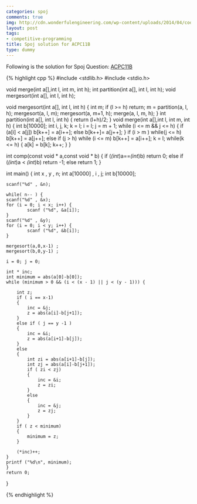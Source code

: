 ```yaml
---
categories: spoj
comments: true
img: http://cdn.wonderfulengineering.com/wp-content/uploads/2014/04/code-wallpaper-6.png
layout: post
tags:
- competitive-programming
title: Spoj solution for ACPC11B
type: dummy
---
```


Following is the solution for Spoj Question: [ACPC11B](http://www.spoj.com/problems/ACPC11B/)

{% highlight cpp %}
#include <stdlib.h>
#include <stdio.h>

void merge(int a[],int l, int m, int h);
int partition(int a[], int l, int h); 
void mergesort(int a[], int l, int h); 

void mergesort(int a[], int l, int h) 
{
	int m;
	if (l >= h) return;
	m = partition(a, l, h);
	mergesort(a, l, m);
	mergesort(a, m+1, h);
	merge(a, l, m, h);
}
int partition(int a[], int l, int h) 
{
	return (l+h)/2;
}
void merge(int a[],int l, int m, int h) 
{
	int b[10000];
	int i, j, k;
	k = l;
	i = l;
	j = m + 1;
	while (i <= m  && j <= h) 
	{
		if (a[i] < a[j]) 
			b[k++] = a[i++];
		else 
			b[k++]= a[j++];
	}
	if (i > m ) 
		while(j <= h) 
			b[k++] = a[j++];
	else if (j > h) 
		while (i <= m) 
			b[k++] = a[i++];
	k = l;
	while(k <= h) 
	{ 
		a[k] = b[k]; 
		k++;
	}
}


int comp(const void * a,const void * b)
{
    if (*(int*)a==*(int*)b)
        return 0;
    else if (*(int*)a < *(int*)b)
        return -1;
    else
        return 1;
}

int main()
{
	int x , y , n;
	int a[10000] , i , j;
	int b[10000];

	scanf("%d" , &n);

	while( n-- ) {
	scanf("%d" , &x);
	for (i = 0; i < x; i++) {
	        scanf ("%d", &a[i]);
	}
	scanf("%d" , &y);
	for (i = 0; i < y; i++) {
	        scanf ("%d", &b[i]);
	}

	mergesort(a,0,x-1) ;
	mergesort(b,0,y-1) ;

	i = 0; j = 0;

	int * inc;
	int minimum = abs(a[0]-b[0]);
	while (minimum > 0 && (i < (x - 1) || j < (y - 1))) {

        int z;
        if ( i == x-1)
        {
            inc = &j;
            z = abs(a[i]-b[j+1]);
        }
        else if ( j == y -1 )
        {
            inc = &i;
            z = abs(a[i+1]-b[j]);
        }
        else
        {
            int zi = abs(a[i+1]-b[j]);
            int zj = abs(a[i]-b[j+1]);
            if ( zi < zj)
            {
                inc = &i;
                z = zi;
            }
            else
            {
                inc = &j;
                z = zj;
            }
        }
        if ( z < minimum)
        {
            minimum = z;
        }

        (*inc)++;
    }
    printf ("%d\n", minimum);
	}
    return 0;

}

{% endhighlight %}